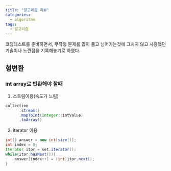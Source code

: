 ```yaml
---
title: "알고리즘 리뷰"
categories:
  - algorithm
tags:
  - 알고리즘
---
```


코딩테스트를 준비하면서, 무작정 문제를 많이 풀고 넘어가는것에 그치지 않고 사용했던 기술이나 느낀점을 기록해놓기로 하였다.


## 형변환

### int array로 반환해야 할때

1. 스트림이용(속도가 느림)
```java
collection
      .stream()
      .mapToInt(Integer::intValue)
      .toArray()
```


2. iterator 이용
```java
int[] answer = new int[size()];
int index = 0;
Iterator itor = set.iterator();
while(itor.hasNext()){
    answer[index++] = (int)itor.next();
}
```


